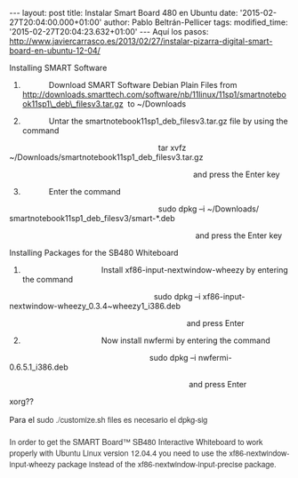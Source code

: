 --- layout: post title: Instalar Smart Board 480 en Ubuntu date:
'2015-02-27T20:04:00.000+01:00' author: Pablo Beltrán-Pellicer tags:
modified\_time: '2015-02-27T20:04:23.632+01:00' --- Aquí los pasos:  
http://www.javiercarrasco.es/2013/02/27/instalar-pizarra-digital-smart-board-en-ubuntu-12-04/  
  
  
Installing SMART Software  
  
1.             Download SMART Software Debian Plain Files from
http://downloads.smarttech.com/software/nb/11linux/11sp1/smartnotebook11sp1\_deb\_filesv3.tar.gz
 to ~/Downloads  
  
2.             Untar the smartnotebook11sp1\_deb\_filesv3.tar.gz file by
using the command  
  
                                                                    tar
xvfz ~/Downloads/smartnotebook11sp1\_deb\_filesv3.tar.gz  
  
                                                                       
            and press the Enter key  
  
3.             Enter the command  
  
                                                                    sudo
dpkg –i ~/Downloads/ smartnotebook11sp1\_deb\_filesv3/smart-\*.deb  
  
                                                                       
             and press the Enter key  
  
Installing Packages for the SB480 Whiteboard  
  
1.                                     Install
xf86-input-nextwindow-wheezy by entering the command  
  
                                                                  sudo
dpkg –i xf86-input-nextwindow-wheezy\_0.3.4~wheezy1\_i386.deb  
  
                                                                       
         and press Enter  
  
2.                                     Now install nwfermi by entering
the command  
  
                                                                sudo
dpkg –i nwfermi-0.6.5.1\_i386.deb  
  
                                                                       
          and press Enter  
  
  
xorg??  
  
Para el <span
style="color: #333333; font-family: HelveticaNeue-Light, 'Helvetica Neue Light', 'Helvetica Neue', Roboto, Helvetica, Arial, sans-serif;">sudo
./customize.sh files es necesario el dpkg-sig</span>  
<span
style="color: #333333; font-family: HelveticaNeue-Light, 'Helvetica Neue Light', 'Helvetica Neue', Roboto, Helvetica, Arial, sans-serif;">  
</span><span
style="color: #333333; font-family: HelveticaNeue-Light, Helvetica Neue Light, Helvetica Neue, Roboto, Helvetica, Arial, sans-serif;">In
order to get the SMART Board™ SB480 Interactive Whiteboard to work
properly with Ubuntu Linux version 12.04.4 you need to use the
xf86-nextwindow-input-wheezy package instead of the
xf86-nextwindow-input-precise package.</span>
